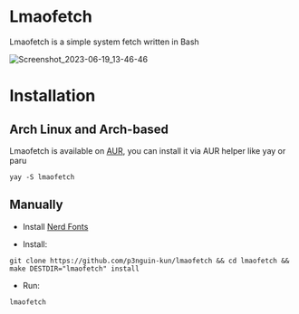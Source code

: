 # Lmaofetch
Lmaofetch is a simple system fetch written in Bash

![Screenshot_2023-06-19_13-46-46](https://github.com/p3nguin-kun/lmaofetch/assets/123321507/699be207-de67-41de-8fd0-0b6af10780ea)

# Installation
## Arch Linux and Arch-based
Lmaofetch is available on [AUR](https://aur.archlinux.org/packages/lmaofetch), you can install it via AUR helper like yay or paru

```
yay -S lmaofetch
```

## Manually
- Install [Nerd Fonts](https://www.nerdfonts.com/)

- Install:
```
git clone https://github.com/p3nguin-kun/lmaofetch && cd lmaofetch && make DESTDIR="lmaofetch" install
```

- Run:
```
lmaofetch
```
